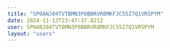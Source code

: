 ```yaml
---
title: "SP0ANJ04TVTBMN3P0BBRVR8MKFJC55Z7Q1VRSPYM"
date: 2024-11-13T23:47:37.821Z
user: SP0ANJ04TVTBMN3P0BBRVR8MKFJC55Z7Q1VRSPYM
layout: "users"
---
```

    